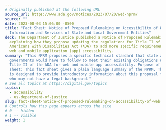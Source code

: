 ```yaml
---
# Originally published at the following URL
source_url: https://www.ada.gov/notices/2023/07/20/web-nprm/
source: ""
date: 2023-08-03 15:06:00 -0500
title: "Fact Sheet: Notice of Proposed Rulemaking on Accessibility of Web
  Information and Services of State and Local Government Entities"
deck: The Department of Justice published a Notice of Proposed Rulemaking (NPRM)
  explaining how they propose updating the regulations for Title II of the
  Americans with Disabilities Act (ADA) to add more specific requirements about
  web and mobile application (app) accessibility.
summary: "This NPRM proposes a specific technical standard that state and local
  governments would have to follow to meet their existing obligations under
  Title II of the ADA for web and mobile app accessibility. Purpose of this fact
  sheet: This fact sheet gives a plain language summary of the NPRM. The summary
  is designed to provide introductory information about this proposal for people
  who may not have a legal background."
# See all topics at https://digital.gov/topics
topics:
  - accessibility
  - us-department-of-justice
slug: fact-sheet-notice-of-proposed-rulemaking-on-accessibility-of-web-information-and-services-of-state-and-local-government-entities
# Controls how this page appears across the site
# 0 -- hidden
# 1 -- visible
weight: 1
---
```

